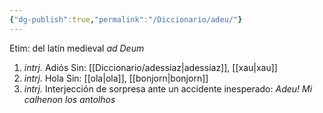 ```yaml
---
{"dg-publish":true,"permalink":"/Diccionario/adeu/"}
---
```


Etim: del latín medieval *ad Deum*
1. *intrj.* Adiós
    Sin: [[Diccionario/adessiaz\|adessiaz]], [[xau\|xau]]
2. *intrj.* Hola
    Sin: [[ola\|ola]], [[bonjorn\|bonjorn]]
3. *intrj.* Interjección de sorpresa ante un accidente inesperado: *Adeu! Mi calhenon los antolhos*